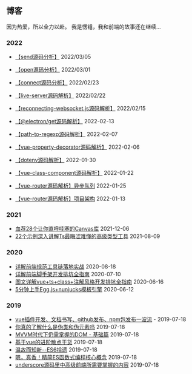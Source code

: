 ## 博客

因为热爱，所以全力以赴。
我是愣锤，我和前端的故事还在继续...

### 2022

- [【send源码分析】](./blogs/2022/send源码分析.md) 2022/03/05

- [【open源码分析】](./blogs/2022/open源码分析.md) 2022/03/01

- [【connect源码分析】](./blogs/2022/connect源码分析.md) 2022/02/23

- [【live-server源码解析】](./blogs/2022/live-server源码解析.md) 2022/02/22

- [【reconnecting-websocket.js源码解析】](./blogs/2022/reconnecting-websocket源码分析.md) 2022/02/15

- [【@electron/get源码解析】](./blogs/2022/electron-get.md) 2022-02-13

- [【path-to-regexp源码解析】](./blogs/2022/path-to-regexp源码解析.md) 2022-02-07

- [【vue-property-decorator源码解析】](./blogs/2022/vue-property-decorator源码解析.md) 2022-02-06

- [【dotenv源码解析】](./blogs/2022/dot-env源码分析.md) 2022-01-30

- [【vue-class-component源码解析】](./blogs/2022/vue-router-v3-01.md) 2022-01-22

- [【vue-router源码解析】异步队列](./blogs/2022/vue-router-v3-02.md) 2022-01-25

- [【vue-router源码解析】项目架构](./blogs/2022/vue-router-v3-01.md) 2022-01-13

### 2021

- [血荐28个让你直呼哇塞的Canvas库](./blogs/血荐28个让你直呼哇塞的Canvas库.md) 2021-12-06
- [22个示例深入讲解Ts最晦涩难懂的高级类型工具](./blogs/22个示例深入讲解Ts最晦涩难懂的高级类型工具.md) 2021-08-09

### 2020

- [详解前端规范工具链落地实战](./blogs/详解前端规范工具链落地实战.md) 2020-08-18
- [详解前端脚手架开发排坑全指南](./blogs/详解前端规范工具链落地实战.md) 2020-07-10
- [图文详解vue+ts+class+注解风格开发排坑全指南](./blogs/图文详解vue+ts+class+注解风格开发排坑全指南.md) 2020-06-16
- [5分钟上手Egg.js+nunjucks模板引擎](./blogs/5分钟上手Egg.js+nunjucks模板引擎.md) 2020-06-12

### 2019

- [vue插件开发、文档书写、github发布、npm包发布一波流](./blogs/vue插件开发、文档书写、github发布、npm包发布一波流.md) - 2019-07-18
- [你真的了解什么是伪类和伪元素吗](./blogs/你真的了解什么是伪类和伪元素吗.md) 2019-07-18
- [MVVM时代下仍需掌握的DOM - 基础篇](./blogs/MVVM时代下仍需掌握的DOM%20-%20基础篇.md) 2019-07-18
- [基于vue的进阶散点干货](./blogs/基于vue的进阶散点干货.md) 2019-07-18
- [温故而知新--ES6拾遗](./blogs/温故而知新--ES6拾遗.md) 2019-07-18
- [嗯，真香！精简ES函数式编程核心概念](./blogs/嗯，真香！精简ES函数式编程核心概念.md) 2019-07-18
- [underscore源码里中高级前端所需要掌握的内容](./blogs/underscore源码里中高级前端所需要掌握的内容.md) 2019-07-18